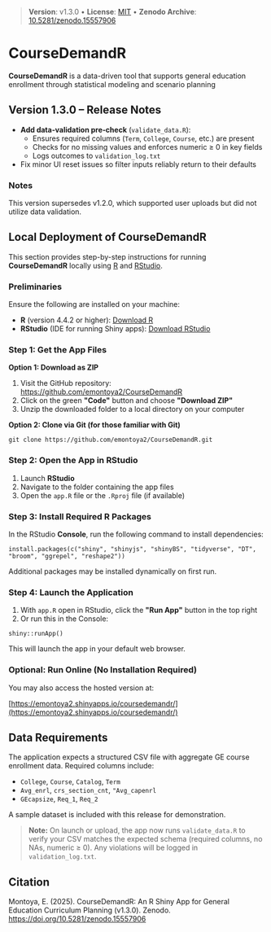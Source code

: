 > **Version**: v1.3.0  •  **License**: [MIT](LICENSE)  •  **Zenodo Archive**: [10.5281/zenodo.15557906](https://doi.org/10.5281/zenodo.15557906)

# CourseDemandR
 
**CourseDemandR**  is a data-driven tool that supports general education enrollment through statistical modeling and scenario planning

## Version 1.3.0 – Release Notes

- **Add data‐validation pre‐check** (`validate_data.R`):  
	- Ensures required columns (`Term`, `College`, `Course`, etc.) are present
	- Checks for no missing values and enforces numeric ≥ 0 in key fields
	- Logs outcomes to `validation_log.txt`  
- Fix minor UI reset issues so filter inputs reliably return to their defaults  

### Notes

This version supersedes v1.2.0, which supported user uploads but did not utilize data validation.

## Local Deployment of **CourseDemandR**

This section provides step-by-step instructions for running **CourseDemandR** locally using [R](https://cran.r-project.org/) and [RStudio](https://www.rstudio.com/products/rstudio/download/).


### Preliminaries

Ensure the following are installed on your machine:

- **R** (version 4.4.2 or higher): [Download R](https://cran.r-project.org/)
- **RStudio** (IDE for running Shiny apps): [Download RStudio](https://www.rstudio.com/products/rstudio/download/)


### Step 1: Get the App Files

**Option 1: Download as ZIP**

1. Visit the GitHub repository: https://github.com/emontoya2/CourseDemandR  
2. Click on the green **"Code"** button and choose **"Download ZIP"**  
3. Unzip the downloaded folder to a local directory on your computer

**Option 2: Clone via Git (for those familiar with Git)**

`git clone https://github.com/emontoya2/CourseDemandR.git`


### Step 2: Open the App in RStudio

1. Launch **RStudio**  
2. Navigate to the folder containing the app files  
3. Open the `app.R` file or the `.Rproj` file (if available)



### Step 3: Install Required R Packages

In the RStudio **Console**, run the following command to install dependencies:

`install.packages(c("shiny", "shinyjs", "shinyBS", "tidyverse", "DT", "broom", "ggrepel", "reshape2"))`

Additional packages may be installed dynamically on first run.


### Step 4: Launch the Application

1. With `app.R` open in RStudio, click the **"Run App"** button in the top right  
2. Or run this in the Console:

`shiny::runApp()`


This will launch the app in your default web browser.

### Optional: Run Online (No Installation Required)

You may also access the hosted version at:

[https://emontoya2.shinyapps.io/coursedemandr/](https://emontoya2.shinyapps.io/coursedemandr/)  


## Data Requirements

The application expects a structured CSV file with aggregate GE course enrollment data. Required columns include:

- `College`, `Course`, `Catalog`, `Term`
- `Avg_enrl`,  `crs_section_cnt`, `"Avg_capenrl`
- `GEcapsize`,  `Req_1`, `Req_2`

A sample dataset is included with this release for demonstration.

> **Note:** On launch or upload, the app now runs `validate_data.R` to verify your CSV matches the expected schema (required columns, no NAs, numeric ≥ 0). Any violations will be logged in `validation_log.txt`.

## Citation

Montoya, E. (2025). CourseDemandR: An R Shiny App for General Education Curriculum Planning (v1.3.0). Zenodo. https://doi.org/10.5281/zenodo.15557906
